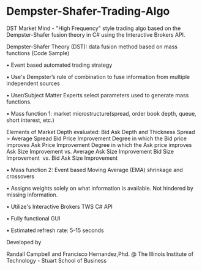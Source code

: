 # Dempster-Shafer-Trading-Algo

DST Market Mind - "High Frequency" style trading algo based on the Dempster-Shafer fusion theory in C# using
the Interactive Brokers API.  

Dempster-Shafer Theory (DST): data fusion method based on mass functions
(Code Sample)

• Event based automated trading strategy

• Use's Dempster’s rule of combination to fuse information from multiple independent
  sources
  
• User/Subject Matter Experts select parameters used to generate mass functions.


• Mass function 1: market microstructure(spread, order book depth, queue, short interest, etc.)
  
  Elements of Market Depth evaluated:
  Bid Ask Depth and Thickness
  Spread > Average Spread
  Bid Price Improvement  Degree in which the Bid price improves 
  Ask Price Improvement  Degree in which the Ask price improves 
  Ask Size  Improvement  vs. Average Ask Size Improvement
  Bid Size  Improvement  vs. Bid Ask Size Improvement
  
• Mass function 2: Event based Moving Average (EMA) shrinkage and crossovers

• Assigns weights solely on what information is available. Not hindered by missing information.

• Utilize's Interactive Brokers TWS C# API 

• Fully functional GUI

• Estimated refresh rate: 5-15 seconds

 
Developed
by 

Randall Campbell and Francisco Hernandez,Phd.
@ The Illinois Institute of Technology - Stuart School of Business

